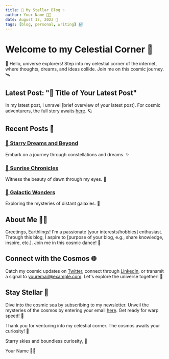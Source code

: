```yaml
---
title: 🌟 My Stellar Blog ✨
author: Your Name 👩‍💼
date: August 17, 2023 📅
tags: [blog, personal, writing] #️⃣
---
```


# Welcome to my Celestial Corner 🚀

🌌 Hello, universe explorers! Step into my celestial corner of the internet, where thoughts, dreams, and ideas collide. Join me on this cosmic journey. 🛰️

## Latest Post: "🔮 Title of Your Latest Post"
In my latest post, I unravel [brief overview of your latest post]. For cosmic adventurers, the full story awaits [here](link-to-latest-post). 🪐

## Recent Posts 📜

### [🌠 Starry Dreams and Beyond](sumanpatrik/sumanpatrik.github.io/topic1.md)
Embark on a journey through constellations and dreams. ✨

### [🌄 Sunrise Chronicles](link-to-post-2)
Witness the beauty of dawn through my eyes. 🌅

### [🌌 Galactic Wonders](link-to-post-3)
Exploring the mysteries of distant galaxies. 🌌

## About Me 👩‍🚀

Greetings, Earthlings! I'm a passionate [your interests/hobbies] enthusiast. Through this blog, I aspire to [purpose of your blog, e.g., share knowledge, inspire, etc.]. Join me in this cosmic dance! 🌟

## Connect with the Cosmos 🌐

Catch my cosmic updates on [Twitter](link-to-twitter), connect through [LinkedIn](link-to-linkedin), or transmit a signal to [youremail@example.com](mailto:youremail@example.com). Let's explore the universe together! 📡

## Stay Stellar 🌟

Dive into the cosmic sea by subscribing to my newsletter. Unveil the mysteries of the cosmos by entering your email [here](link-to-newsletter-signup). Get ready for warp speed! 🚀

Thank you for venturing into my celestial corner. The cosmos awaits your curiosity! 🌠

Starry skies and boundless curiosity, 🌌

Your Name 👩‍💼
